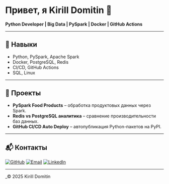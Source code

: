 # Привет, я Kirill Domitin 👋

**Python Developer | Big Data | PySpark | Docker | GitHub Actions**

---

## 🔧 Навыки

- Python, PySpark, Apache Spark
- Docker, PostgreSQL, Redis
- CI/CD, GitHub Actions
- SQL, Linux

---

## 🚀 Проекты

- **PySpark Food Products** – обработка продуктовых данных через Spark.
- **Redis vs PostgreSQL аналитика** – сравнение производительности баз данных.
- **GitHub CI/CD Auto Deploy** – автопубликация Python-пакетов на PyPI.

---

## 📬 Контакты

[![GitHub](https://img.shields.io/badge/GitHub-100000?style=for-the-badge&logo=github&logoColor=white)](https://github.com/ваш_ник)
[![Email](https://img.shields.io/badge/Email-D14836?style=for-the-badge&logo=gmail&logoColor=white)](mailto:your@email.com)
[![LinkedIn](https://img.shields.io/badge/LinkedIn-0077B5?style=for-the-badge&logo=linkedin&logoColor=white)](https://linkedin.com/in/ваш_ник)

---

_© 2025 Kirill Domitin

